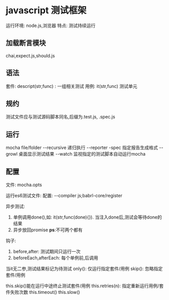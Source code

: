 # javascript 测试框架
运行环境: node.js,浏览器
特点: 测试持续运行

## 加载断言模块
chai,expect.js,should.js

## 语法

套件: descript(str,func) : 一组相关测试
用例: it(str,func) 测试单元


## 规约
测试文件应与测试源码脚本同名,后缀为.test.js, .spec.js

## 运行
mocha file/folder --recursive 递归执行
--reporter -spec 指定报告生成格式
--growl 桌面显示测试结果
--watch 监视指定的测试脚本自动运行mocha

## 配置
文件: mocha.opts

运行es6测试文件:
配置: --compiler js;babrl-core/register


异步测试:
1. 单例调用done(),如: it(str,func(done){}). 当注入done后,测试会等待done的结果
2. 异步放回promise
**ps**:不可两个都有

钩子:
1. before,after: 测试期间只运行一次
2. beforeEach,afterEach: 每个单例前,后调用

当it无二参,测试结果标记为待测试
only(): 仅运行指定套件/用例
skip(): 忽略指定套件/用例

this.skip()能在运行中途终止测试套件/用例
this.retries(n): 指定重新运行用例/套件失败次数
this.timeout()  this.slow()
